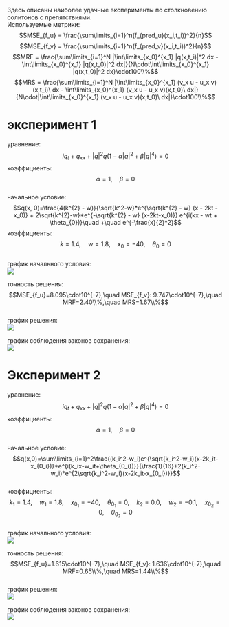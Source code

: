 Здесь описаны наиболее удачные эксперименты по столкновению солитонов с препятствиями.  
Используемые метрики:  
$$MSE_{f_u} = \frac{\sum\limits_{i=1}^n(f_{pred_u}(x_i,t_i))^2}{n}$$
$$MSE_{f_v} = \frac{\sum\limits_{i=1}^n(f_{pred_v}(x_i,t_i))^2}{n}$$
$$MRF = \frac{\sum\limits_{i=1}^N |\int\limits_{x_0}^{x_1} |q(x,t_i)|^2 dx - \int\limits_{x_0}^{x_1} |q(x,t_0)|^2 dx|}{N\cdot\int\limits_{x_0}^{x_1} |q(x,t_0)|^2 dx}\cdot100\\%$$
$$MRS = \frac{\sum\limits_{i=1}^N |\int\limits_{x_0}^{x_1} (v_x u - u_x v)(x,t_i)\ dx - \int\limits_{x_0}^{x_1} (v_x u - u_x v)(x,t_0)\ dx|}{N\cdot|\int\limits_{x_0}^{x_1} (v_x u - u_x v)(x,t_0)\ dx|}\cdot100\\%$$
# эксперимент 1  
уравнение: $$iq_t + q_{xx} + |q|^2 q (1 - \alpha |q|^2 + \beta |q|^4) = 0$$
коэффициенты: $$\alpha=1,\quad \beta=0$$  
начальное условие: $$q(x, 0)=\frac{4(k^{2} - w)}{\sqrt{k^2-w}*e^{\sqrt{k^{2} - w} (x - 2kt - x_0)} + 2\sqrt{k^{2}-w}*e^{-\sqrt{k^{2} - w} (x-2kt-x_0)}} e^{i(kx - wt + \theta_{0})}\quad +\quad e^{-\frac{x}{2}^2}$$
коэффициенты: $$k=1.4,\quad w=1.8,\quad x_0=-40,\quad \theta_0=0$$  
график начального условия:  
<img src="https://github.com/mikhakuv/PINNs/blob/main/pictures/collisions_ic_1.png">  

точность решения: $$MSE_{f_u}=8.095\cdot10^{-7},\quad MSE_{f_v}: 9.747\cdot10^{-7},\quad MRF=2.40\\%,\quad MRS=1.67\\%$$  
график решения:  
<img src="https://github.com/mikhakuv/PINNs/blob/main/pictures/collisions_results_uv_1.png">  

график соблюдения законов сохранения:  
<img src="https://github.com/mikhakuv/PINNs/blob/main/pictures/collisions_results_laws_1.png">  

# Эксперимент 2  
уравнение: $$iq_t + q_{xx} + |q|^2 q (1 - \alpha |q|^2 + \beta |q|^4) = 0$$
коэффициенты: $$\alpha=1,\quad \beta=0$$  
начальное условие: $$q(x,0)=\sum\limits_{i=1}^2\frac{(k_i^2-w_i)e^{\sqrt{k_i^2-w_i}(x-2k_it-x_{0_i})}*e^{i(k_ix-w_it+\theta_{0_i})}}{\frac{1}{16}+2(k_i^2-w_i)*e^{2\sqrt{k_i^2-w_i}(x-2k_it-x_{0_i})}}$$  
коэффициенты: $$k_1=1.4,\quad w_1=1.8,\quad x_{0_1}=-40,\quad \theta_{0_1}=0,\quad k_2=0.0,\quad w_2=-0.1,\quad x_{0_2}=0,\quad \theta_{0_2}=0$$  
график начального условия:  
<img src="https://github.com/mikhakuv/PINNs/blob/main/pictures/collisions_ic_2.png">  

точность решения: $$MSE_{f_u}=1.615\cdot10^{-7},\quad MSE_{f_v}: 1.636\cdot10^{-7},\quad MRF=0.65\\%,\quad MRS=1.44\\%$$  
график решения:  
<img src="https://github.com/mikhakuv/PINNs/blob/main/pictures/collisions_results_uv_2.png">  

график соблюдения законов сохранения:  
<img src="https://github.com/mikhakuv/PINNs/blob/main/pictures/collisions_results_laws_2.png">  
